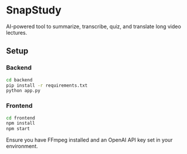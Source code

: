 # SnapStudy

AI-powered tool to summarize, transcribe, quiz, and translate long video lectures.

## Setup

### Backend

```bash
cd backend
pip install -r requirements.txt
python app.py
```

### Frontend

```bash
cd frontend
npm install
npm start
```

Ensure you have FFmpeg installed and an OpenAI API key set in your environment.
